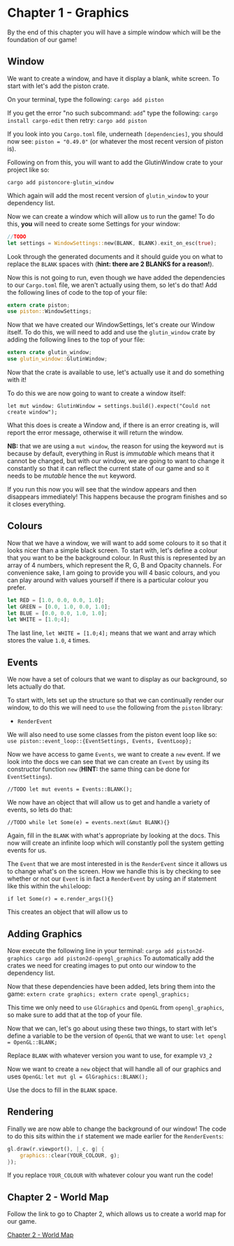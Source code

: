 # Chapter 1 - Graphics  #

By the end of this chapter you will have a simple window which will be the
foundation of our game!

## Window  ##
We want to create a window, and have it display a blank, white screen. To start
with let's add the piston crate.

On your terminal, type the following:
`cargo add piston`

If you get the error "no such subcommand: `add`" type the following:
`cargo install cargo-edit`
then retry:
`cargo add piston`

If you look into you `Cargo.toml` file, underneath `[dependencies]`, you should
now see: `piston = "0.49.0"` (or whatever the most recent version of piston
is).

Following on from this, you will want to add the GlutinWindow crate to your
project like so:

`cargo add pistoncore-glutin_window`

Which again will add the most recent version of `glutin_window` to your
dependency list.

Now we can create a window which will allow us to run the game!
To do this, **you** will need to create some Settings for your window:

``` rust
//TODO
let settings = WindowSettings::new(BLANK, BLANK).exit_on_esc(true);
```
Look through the generated documents and it should guide you on what to replace
the `BLANK` spaces with (**hint: there are 2 BLANKS for a reason!**).

Now this is not going to run, even though we have added the dependencies to our
`Cargo.toml` file, we aren't actually using them, so let's do that!
Add the following lines of code to the top of your file:

``` rust
extern crate piston;
use piston::WindowSettings;
```

Now that we have created our WindowSettings, let's create our Window itself.
To do this, we will need to add and use the `glutin_window` crate by adding the
following lines to the top of your file:

``` rust
extern crate glutin_window;
use glutin_window::GlutinWindow;
```

Now that the crate is available to use, let's actually use it and do something
with it!

To do this we are now going to want to create a window itself:

`let mut window: GlutinWindow = settings.build().expect("Could not create window");`

What this does is create a Window and, if there is an error creating is, will
report the error message, otherwise it will return the window.

**NB:** that we are using a `mut window`, the reason for using the keyword `mut`
is because by default, everything in Rust is *immutable* which means that it
cannot be changed, but with our window, we are going to want to change it
constantly so that it can reflect the current state of our game and so it needs
to be *mutable* hence the `mut` keyword.

If you run this now you will see that the window appears and then disappears
immediately! This happens because the program finishes and so it closes
everything.

## Colours  ##
Now that we have a window, we will want to add some colours to it so that it
looks nicer than a simple black screen. To start with, let's define a colour
that you want to be the background colour. In Rust this is represented by
an array of 4 numbers, which represent the R, G, B and Opacity channels.
For convenience sake, I am going to provide you will 4 basic colours, and you
can play around with values yourself if there is a particular colour you
prefer.

``` rust
let RED = [1.0, 0.0, 0.0, 1.0];
let GREEN = [0.0, 1.0, 0.0, 1.0];
let BLUE = [0.0, 0.0, 1.0, 1.0];
let WHITE = [1.0;4];
```


The last line, `let WHITE = [1.0;4];` means that we want and array which stores the
value `1.0`, `4` times.

## Events ##
We now have a set of colours that we want to display as our background, so lets
actually do that.

To start with, lets set up the structure so that we can continually render our
window, to do this we will need to `use` the following from the `piston`
library:
+ `RenderEvent`

We will also need to use some classes from the piston event loop like so:
`use piston::event_loop::{EventSettings, Events, EventLoop};`

Now we have access to game `Events`, we want to create a `new` event. If we
look into the docs we can see that we can create an `Event` by using its
constructor function `new` (**HINT:** the same thing can be done for
`EventSettings`).

`//TODO
let mut events = Events::BLANK();`

We now have an object that will allow us to get and handle a variety of events,
so lets do that:

`//TODO
while let Some(e) = events.next(&mut BLANK){}`

Again, fill in the `BLANK` with what's appropriate by looking at the docs.
This now will create an infinite loop which will constantly poll the system
getting events for us.

The `Event` that we are most interested in is the `RenderEvent` since it allows
us to change what's on the screen.
How we handle this is by checking to see whether or not our `Event` is in fact
a `RenderEvent` by using an if statement like this within the `while`loop:

`if let Some(r) = e.render_args(){}`

This creates an object that will allow us to

## Adding Graphics ##

Now execute the following line in your terminal:
`cargo add piston2d-graphics
cargo add piston2d-opengl_graphics`
To automatically add the crates we need for creating images to put onto our
window to the dependency list.

Now that these dependencies have been added, lets bring them into the game:
`extern crate graphics;
extern crate opengl_graphics;`

This time we only need to `use` `GlGraphics` and `OpenGL` from
`opengl_graphics`, so make sure to add that at the top of your file.

Now that we can, let's go about using these two things, to start with let's
define a variable to be the version of `OpenGL` that we want to use:
`let opengl = OpenGL::BLANK;`

Replace `BLANK` with whatever version you want to use, for example `V3_2`

Now we want to create a `new` object that will handle all of our graphics and uses
`OpenGL`:
`let mut gl = GlGraphics::BLANK();`

Use the docs to fill in the `BLANK` space.

## Rendering ##

Finally we are now able to change the background of our window! The code to do
this sits within the `if` statement we made earlier for the `RenderEvents`:

``` rust
gl.draw(r.viewport(), |_c, g| {
    graphics::clear(YOUR_COLOUR, g);
});
```

If you replace `YOUR_COLOUR` with whatever colour you want run the code!

## Chapter 2 - World Map ##

Follow the link to go to Chapter 2, which allows us to create a world map for our game.

[Chapter 2 - World Map](Chapter_2-World-Map.md)
